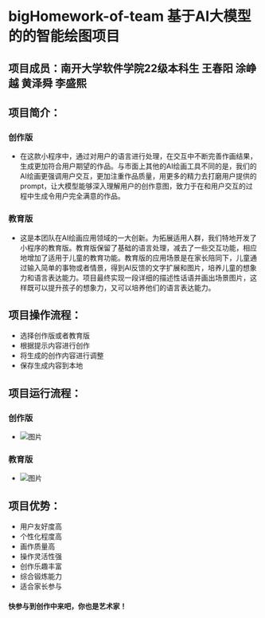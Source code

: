 # bigHomework-of-team  基于AI大模型的的智能绘图项目
## 项目成员：南开大学软件学院22级本科生 王春阳 涂峥越 黄泽舜 李盛熙
## 项目简介：
### 创作版
-  在这款小程序中，通过对用户的语言进行处理，在交互中不断完善作画结果，生成更加符合用户期望的作品。与市面上其他的AI绘画工具不同的是，我们的AI绘画更强调用户交互，更加注重作品质量，用更多的精力去打磨用户提供的prompt，让大模型能够深入理解用户的创作意图，致力于在和用户交互的过程中生成令用户完全满意的作品。
### 教育版
-  这是本团队在AI绘画应用领域的一大创新。为拓展适用人群，我们特地开发了小程序的教育版。教育版保留了基础的语言处理，减去了一些交互功能，相应地增加了适用于儿童的教育功能。教育版的应用场景是在家长陪同下，儿童通过输入简单的事物或者情景，得到AI反馈的文字扩展和图片，培养儿童的想象力和语言表达能力。项目最终实现一段详细的描述性话语并画出场景图片，这样既可以提升孩子的想象力，又可以培养他们的语言表达能力。
## 项目操作流程：
-  选择创作版或者教育版
-  根据提示内容进行创作
-  将生成的创作内容进行调整
-  保存生成内容到本地
## 项目运行流程：
### 创作版
-   ![图片](https://github.com/ffxdz-123/bigHomework-of-team/assets/174222088/ef79ac61-b591-4a7a-8448-fc7e53e80080)
### 教育版
-   ![图片](https://github.com/ffxdz-123/bigHomework-of-team/assets/174222088/dd5f43be-e4d2-40b8-a341-87046ac8c168)

## 项目优势：
- 用户友好度高
- 个性化程度高
- 画作质量高
- 操作灵活性强
- 创作乐趣丰富
- 综合锻炼能力
- 适合家长参与

#### 快参与到创作中来吧，你也是艺术家！
